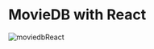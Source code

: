 # MovieDB with React
![moviedbReact](https://user-images.githubusercontent.com/101104738/168887424-d53c5bba-1945-49ae-9d8f-fdbee96d610b.png)
